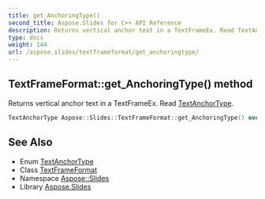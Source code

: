 ```yaml
---
title: get_AnchoringType()
second_title: Aspose.Slides for C++ API Reference
description: Returns vertical anchor text in a TextFrameEx. Read TextAnchorType.
type: docs
weight: 144
url: /aspose.slides/textframeformat/get_anchoringtype/
---
```

## TextFrameFormat::get_AnchoringType() method


Returns vertical anchor text in a TextFrameEx. Read [TextAnchorType](../../textanchortype/).

```cpp
TextAnchorType Aspose::Slides::TextFrameFormat::get_AnchoringType() override
```

## See Also

* Enum [TextAnchorType](../../textanchortype/)
* Class [TextFrameFormat](../)
* Namespace [Aspose::Slides](../../)
* Library [Aspose.Slides](../../../)
